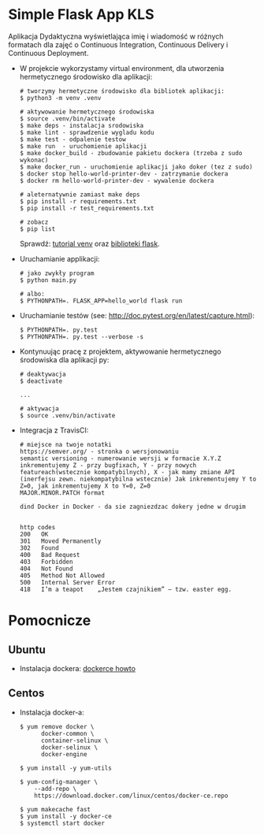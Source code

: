 # Simple Flask App KLS

Aplikacja Dydaktyczna wyświetlająca imię i wiadomość w różnych formatach dla zajęć
o Continuous Integration, Continuous Delivery i Continuous Deployment.

- W projekcie wykorzystamy virtual environment, dla utworzenia hermetycznego środowisko dla aplikacji:

  ```
  # tworzymy hermetyczne środowisko dla bibliotek aplikacji:
  $ python3 -m venv .venv

  # aktywowanie hermetycznego środowiska
  $ source .venv/bin/activate
  $ make deps - instalacja srodowiska
  $ make lint - sprawdzenie wygladu kodu
  $ make test - odpalenie testow
  $ make run  - uruchomienie aplikacji
  $ make docker_build - zbudowanie pakietu dockera (trzeba z sudo wykonac)
  $ make docker_run - uruchomienie aplikacji jako doker (tez z sudo)
  $ docker stop hello-world-printer-dev - zatrzymanie dockera
  $ docker rm hello-world-printer-dev - wywalenie dockera

  # aleternatywnie zamiast make deps
  $ pip install -r requirements.txt
  $ pip install -r test_requirements.txt

  # zobacz
  $ pip list
  ```

  Sprawdź: [tutorial venv](https://docs.python.org/3/tutorial/venv.html) oraz [biblioteki flask](http://flask.pocoo.org).

- Uruchamianie applikacji:

  ```
  # jako zwykły program
  $ python main.py

  # albo:
  $ PYTHONPATH=. FLASK_APP=hello_world flask run
  ```

- Uruchamianie testów (see: http://doc.pytest.org/en/latest/capture.html):

  ```
  $ PYTHONPATH=. py.test
  $ PYTHONPATH=. py.test --verbose -s
  ```

- Kontynuując pracę z projektem, aktywowanie hermetycznego środowiska dla aplikacji py:

  ```
  # deaktywacja
  $ deactivate
  ```

  ```
  ...

  # aktywacja
  $ source .venv/bin/activate
  ```

- Integracja z TravisCI:

  ```
  # miejsce na twoje notatki
  https://semver.org/ - stronka o wersjonowaniu
  semantic versioning - numerowanie wersji w formacie X.Y.Z
  inkrementujemy Z - przy bugfixach, Y - przy nowych featureach(wstecznie kompatybilnych), X - jak mamy zmiane API (inerfejsu zewn. niekompatybilna wstecznie) Jak inkrementujemy Y to Z=0, jak inkrementujemy X to Y=0, Z=0
  MAJOR.MINOR.PATCH format

  dind Docker in Docker - da sie zagniezdzac dokery jedne w drugim


  http codes
  200	OK
  301	Moved Permanently
  302	Found
  400	Bad Request
  403	Forbidden
  404	Not Found
  405	Method Not Allowed
  500	Internal Server Error
  418	I’m a teapot	„Jestem czajnikiem” – tzw. easter egg.
  ```

# Pomocnicze

## Ubuntu

- Instalacja dockera: [dockerce howto](https://docs.docker.com/install/linux/docker-ce/ubuntu/)

## Centos

- Instalacja docker-a:

  ```
  $ yum remove docker \
        docker-common \
        container-selinux \
        docker-selinux \
        docker-engine

  $ yum install -y yum-utils

  $ yum-config-manager \
      --add-repo \
      https://download.docker.com/linux/centos/docker-ce.repo

  $ yum makecache fast
  $ yum install -y docker-ce
  $ systemctl start docker
  ```
